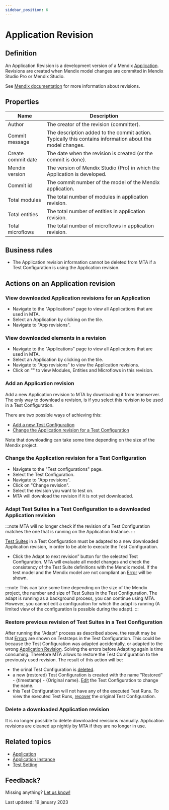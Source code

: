 ```yaml
---
sidebar_position: 6
---
```



# Application Revision

## Definition

An Application Revision is a development version of a Mendix [Application](application). Revisions are created when Mendix model changes are commited in Mendix Studio Pro or Mendix Studio.

See [Mendix documentation](https://docs.mendix.com/refguide/version-control/#revision) for more information about revisions.

## Properties
| Name               | Description                                                                                              |
| ------------------ | -------------------------------------------------------------------------------------------------------- |
| Author             | The creator of the revision (committer).                                                                 |
| Commit message     | The description added to the commit action. Typically this contains information about the model changes. |
| Create commit date | The date when the revision is created (or the commit is done).                                           |
| Mendix version     | The version of Mendix Studio (Pro) in which the Application is developed.                                |
| Commit id          | The commit number of the model of the Mendix application.                                                |
| Total modules      | The total number of modules in application revision.                                                     |
| Total entities     | The total number of entities in application revision.                                                    |
| Total microflows   | The total number of microflows in application revision.                                                  |

## Business rules
- The Application revision information cannot be deleted from MTA if a Test Configuration is using the Application revision.

## Actions on an Application revision

### View downloaded Application revisions for an Application
- Navigate to the "Applications" page to view all Applications that are used in MTA.
- Select an Application by clicking on the tile.
- Navigate to "App revisions".

### View downloaded elements in a revision 
- Navigate to the "Applications" page to view all Applications that are used in MTA.
- Select an Application by clicking on the tile.
- Navigate to "App revisions" to view the Application revisions.
- Click on "<i class="fal fa-info-circle"></i>" to view Modules, Entities and Microflows in this revision.

### Add an Application revision
Add a new Application revision to MTA by downloading it from teamserver. The only way to download a revision, is if you select this revision to be used in a Test Configuration.

There are two possible ways of achieving this:

- [Add a new Test Configuration](test-configuration#create-a-new-test-configuration)
- [Change the Application revision for a Test Configuration](#change-the-application-revision-for-a-test-configuration)

Note that downloading can take some time depending on the size of the Mendix project.

### Change the Application revision for a Test Configuration
- Navigate to the "Test configurations" page.
- Select the Test Configuration.
- Navigate to "App revisions". 
- Click on "Change revision".
- Select the revision you want to test on.
- MTA will download the revision if it is not yet downloaded.

### Adapt Test Suites in a Test Configuration to a downloaded Application revision

:::note
MTA will no longer check if the revision of a Test Configuration matches the one that is running on the Application Instance.
:::

[Test Suites](test-suite) in a Test Configuration must be adapted to a new downloaded Application revision, in order to be able to execute the Test Configuration.
- Click the Adapt to next revision” button for the selected Test Configuration. MTA will evaluate all model changes and check the consistency of the Test Suite definitions with the Mendix model. If the test model and the Mendix model are not compliant an [Error](error) will be shown.

:::note
This can take some time depending on the size of the Mendix project, the number and size of Test Suites in the Test Configuration. The adapt is running as a background process, you can continue using MTA. However, you cannot edit a configuration for which the adapt is running (A limited view of the configuration is possible during the adapt).
:::

### Restore previous revision of Test Suites in a Test Configuration

After running the "Adapt" process as described above, the result may be that [Errors](error) are shown on Teststeps in the Test Configuration. This could be because the Test Configuration was adapted accidentally, or adapted to the wrong [Application Revision](application-revision). Solving the errors before Adapting again is time consuming. Therefore MTA allows to restore the Test Configuration to the previously used revision. The result of this action will be:
- the orinal Test Configuration is [deleted](test-configuration#delete-a-test-configuration).
- a new (restored) Test Configuration is created with the name "Restored" - {timestamp} - {Original name}. [Edit](test-configuration#edit-a-test-configuration) the Test Configuration to change the name.
- this Test Configuration will not have any of the executed Test Runs. To view the executed Test Runs, [recover](test-configuration#recover-a-deleted-test-configuration) the original Test Configuration.

### Delete a downloaded Application revision

It is no longer possible to delete downloaded revisions manually.
Application revisions are cleaned up nightly by MTA if they are no longer in use.

## Related topics
- [Application](application)
- [Application Instance](application-instance)
- [Test Setting](test-setting)

## Feedback?
Missing anything? [Let us know!](mailto:support@menditect.com)

Last updated: 19 january 2023